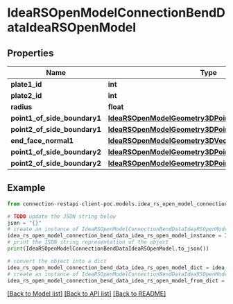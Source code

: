 # IdeaRSOpenModelConnectionBendDataIdeaRSOpenModel


## Properties

Name | Type | Description | Notes
------------ | ------------- | ------------- | -------------
**plate1_id** | **int** |  | [optional] 
**plate2_id** | **int** |  | [optional] 
**radius** | **float** |  | [optional] 
**point1_of_side_boundary1** | [**IdeaRSOpenModelGeometry3DPoint3DIdeaRSOpenModel**](IdeaRSOpenModelGeometry3DPoint3DIdeaRSOpenModel.md) |  | [optional] 
**point2_of_side_boundary1** | [**IdeaRSOpenModelGeometry3DPoint3DIdeaRSOpenModel**](IdeaRSOpenModelGeometry3DPoint3DIdeaRSOpenModel.md) |  | [optional] 
**end_face_normal1** | [**IdeaRSOpenModelGeometry3DVector3DIdeaRSOpenModel**](IdeaRSOpenModelGeometry3DVector3DIdeaRSOpenModel.md) |  | [optional] 
**point1_of_side_boundary2** | [**IdeaRSOpenModelGeometry3DPoint3DIdeaRSOpenModel**](IdeaRSOpenModelGeometry3DPoint3DIdeaRSOpenModel.md) |  | [optional] 
**point2_of_side_boundary2** | [**IdeaRSOpenModelGeometry3DPoint3DIdeaRSOpenModel**](IdeaRSOpenModelGeometry3DPoint3DIdeaRSOpenModel.md) |  | [optional] 

## Example

```python
from connection-restapi-client-poc.models.idea_rs_open_model_connection_bend_data_idea_rs_open_model import IdeaRSOpenModelConnectionBendDataIdeaRSOpenModel

# TODO update the JSON string below
json = "{}"
# create an instance of IdeaRSOpenModelConnectionBendDataIdeaRSOpenModel from a JSON string
idea_rs_open_model_connection_bend_data_idea_rs_open_model_instance = IdeaRSOpenModelConnectionBendDataIdeaRSOpenModel.from_json(json)
# print the JSON string representation of the object
print(IdeaRSOpenModelConnectionBendDataIdeaRSOpenModel.to_json())

# convert the object into a dict
idea_rs_open_model_connection_bend_data_idea_rs_open_model_dict = idea_rs_open_model_connection_bend_data_idea_rs_open_model_instance.to_dict()
# create an instance of IdeaRSOpenModelConnectionBendDataIdeaRSOpenModel from a dict
idea_rs_open_model_connection_bend_data_idea_rs_open_model_from_dict = IdeaRSOpenModelConnectionBendDataIdeaRSOpenModel.from_dict(idea_rs_open_model_connection_bend_data_idea_rs_open_model_dict)
```
[[Back to Model list]](../README.md#documentation-for-models) [[Back to API list]](../README.md#documentation-for-api-endpoints) [[Back to README]](../README.md)


